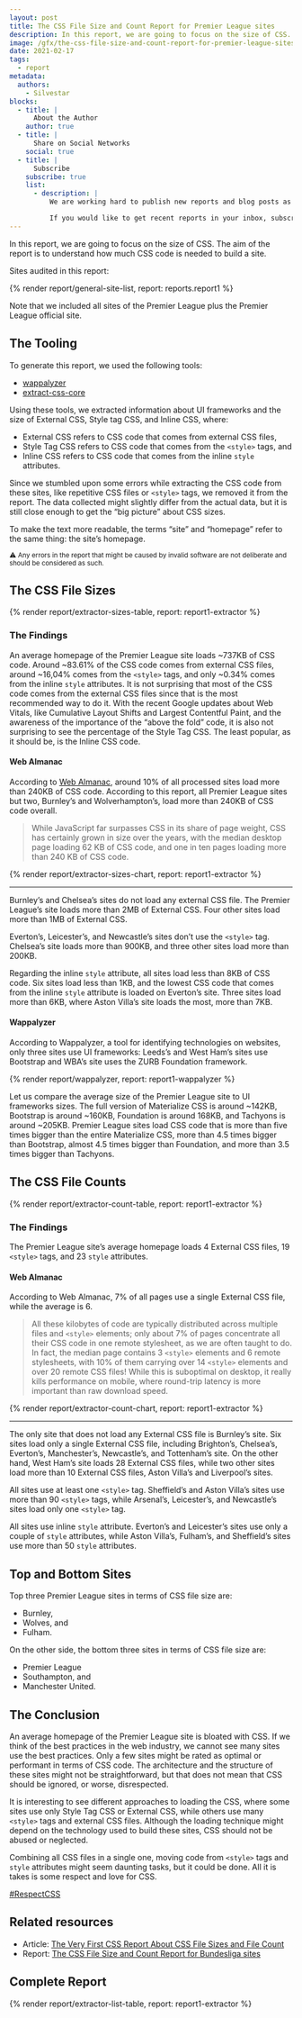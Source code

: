```yaml
---
layout: post
title: The CSS File Size and Count Report for Premier League sites
description: In this report, we are going to focus on the size of CSS. The aim of the report is to understand how much CSS code is needed to build a site.
image: /gfx/the-css-file-size-and-count-report-for-premier-league-sites.jpg
date: 2021-02-17
tags:
  - report
metadata:
  authors:
    - Silvestar
blocks:
  - title: |
      About the Author
    author: true
  - title: |
      Share on Social Networks
    social: true
  - title: |
      Subscribe
    subscribe: true
    list:
      - description: |
          We are working hard to publish new reports and blog posts as soon as possible.

          If you would like to get recent reports in your inbox, subscribe here!
---
```


In this report, we are going to focus on the size of CSS. The aim of the report is to understand how much CSS code is needed to build a site.

Sites audited in this report:

{% render report/general-site-list, report: reports.report1 %}

Note that we included all sites of the Premier League plus the Premier League official site.

## The Tooling

To generate this report, we used the following tools:

- [wappalyzer](https://github.com/aliasio/wappalyzer)
- [extract-css-core](https://github.com/bartveneman/extract-css-core)

Using these tools, we extracted information about UI frameworks and the size of External CSS, Style tag CSS, and Inline CSS, where:

- External CSS refers to CSS code that comes from external CSS files,
- Style Tag CSS refers to CSS code that comes from the `<style>` tags, and
- Inline CSS refers to CSS code that comes from the inline `style` attributes.

Since we stumbled upon some errors while extracting the CSS code from these sites, like repetitive CSS files or `<style>` tags, we removed it from the report. The data collected might slightly differ from the actual data, but it is still close enough to get the “big picture” about CSS sizes.

To make the text more readable, the terms “site” and “homepage” refer to the same thing: the site’s homepage.

<small>⚠️ Any errors in the report that might be caused by invalid software are not deliberate and should be considered as such.</small>

## The CSS File Sizes

{% render report/extractor-sizes-table, report: report1-extractor %}

### The Findings

An average homepage of the Premier League site loads ~737KB of CSS code. Around ~83.61% of the CSS code comes from external CSS files, around ~16,04% comes from the `<style>` tags, and only ~0.34% comes from the inline `style` attributes. It is not surprising that most of the CSS code comes from the external CSS files since that is the most recommended way to do it. With the recent Google updates about Web Vitals, like Cumulative Layout Shifts and Largest Contentful Paint, and the awareness of the importance of the “above the fold” code, it is also not surprising to see the percentage of the Style Tag CSS. The least popular, as it should be, is the Inline CSS code.

#### Web Almanac

According to [Web Almanac](https://almanac.httparchive.org/en/2020/css#usage), around 10% of all processed sites load more than 240KB of CSS code. According to this report, all Premier League sites but two, Burnley’s and Wolverhampton’s, load more than 240KB of CSS code overall.

> While JavaScript far surpasses CSS in its share of page weight, CSS has certainly grown in size over the years, with the median desktop page loading 62 KB of CSS code, and one in ten pages loading more than 240 KB of CSS code.

{% render report/extractor-sizes-chart, report: report1-extractor %}

---

Burnley’s and Chelsea’s sites do not load any external CSS file. The Premier League’s site loads more than 2MB of External CSS. Four other sites load more than 1MB of External CSS.

Everton’s, Leicester’s, and Newcastle’s sites don’t use the `<style>` tag. Chelsea’s site loads more than 900KB, and three other sites load more than 200KB.

Regarding the inline `style` attribute, all sites load less than 8KB of CSS code. Six sites load less than 1KB, and the lowest CSS code that comes from the inline `style` attribute is loaded on Everton’s site. Three sites load more than 6KB, where Aston Villa’s site loads the most, more than 7KB.

#### Wappalyzer

According to Wappalyzer, a tool for identifying technologies on websites, only three sites use UI frameworks: Leeds’s and West Ham’s sites use Bootstrap and WBA’s site uses the ZURB Foundation framework.

{% render report/wappalyzer, report: report1-wappalyzer %}

Let us compare the average size of the Premier League site to UI frameworks sizes. The full version of Materialize CSS is around ~142KB, Bootstrap is around ~160KB, Foundation is around 168KB, and Tachyons is around ~205KB. Premier League sites load CSS code that is more than five times bigger than the entire Materialize CSS, more than 4.5 times bigger than Bootstrap, almost 4.5 times bigger than Foundation, and more than 3.5 times bigger than Tachyons.

## The CSS File Counts

{% render report/extractor-count-table, report: report1-extractor %}

### The Findings

The Premier League site’s average homepage loads 4 External CSS files, 19 `<style>` tags, and 23 `style` attributes.

#### Web Almanac

According to Web Almanac, 7% of all pages use a single External CSS file, while the average is 6.

> All these kilobytes of code are typically distributed across multiple files and `<style>` elements; only about 7% of pages concentrate all their CSS code in one remote stylesheet, as we are often taught to do. In fact, the median page contains 3 `<style>` elements and 6 remote stylesheets, with 10% of them carrying over 14 `<style>` elements and over 20 remote CSS files! While this is suboptimal on desktop, it really kills performance on mobile, where round-trip latency is more important than raw download speed.

{% render report/extractor-count-chart, report: report1-extractor %}

---

The only site that does not load any External CSS file is Burnley’s site. Six sites load only a single External CSS file, including Brighton’s, Chelsea’s, Everton’s, Manchester’s, Newcastle’s, and Tottenham’s site. On the other hand, West Ham’s site loads 28 External CSS files, while two other sites load more than 10 External CSS files, Aston Villa’s and Liverpool’s sites.

All sites use at least one `<style>` tag. Sheffield’s and Aston Villa’s sites use more than 90 `<style>` tags, while Arsenal’s, Leicester’s, and Newcastle’s sites load only one `<style>` tag.

All sites use inline `style` attribute. Everton’s and Leicester’s sites use only a couple of `style` attributes, while Aston Villa’s, Fulham’s, and Sheffield’s sites use more than 50 `style` attributes.

## Top and Bottom Sites

Top three Premier League sites in terms of CSS file size are:

- Burnley,
- Wolves, and
- Fulham.

On the other side, the bottom three sites in terms of CSS file size are:

- Premier League
- Southampton, and
- Manchester United.

## The Conclusion

An average homepage of the Premier League site is bloated with CSS. If we think of the best practices in the web industry, we cannot see many sites use the best practices. Only a few sites might be rated as optimal or performant in terms of CSS code. The architecture and the structure of these sites might not be straightforward, but that does not mean that CSS should be ignored, or worse, disrespected.

It is interesting to see different approaches to loading the CSS, where some sites use only Style Tag CSS or External CSS, while others use many `<style>` tags and external CSS files. Although the loading technique might depend on the technology used to build these sites, CSS should not be abused or neglected.

Combining all CSS files in a single one, moving code from `<style>` tags and `style` attributes might seem daunting tasks, but it could be done. All it is takes is some respect and love for CSS.

[#RespectCSS](https://twitter.com/search?q=%23RespectCSS&src=typed_query)

## Related resources

- Article: [The Very First CSS Report About CSS File Sizes and File Count](/blog/the-very-first-css-report-about-css-file-sizes-and-file-count/)
- Report: [The CSS File Size and Count Report for Bundesliga sites](/reports/bundesliga-2021-03/)

## Complete Report

{% render report/extractor-list-table, report: report1-extractor %}
